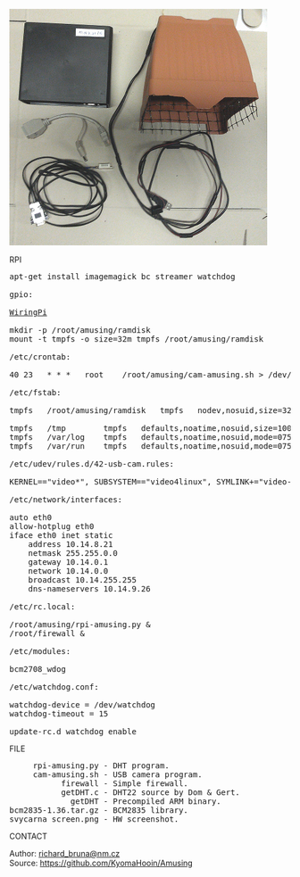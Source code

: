 ![RPi](https://github.com/KyomaHooin/Amusing/raw/master/raspberry/svycarna/svycarna_screen.png "screenshot")

RPI

<pre>
apt-get install imagemagick bc streamer watchdog

gpio:

<a href="http://wiringpi.com">WiringPi</a>

mkdir -p /root/amusing/ramdisk
mount -t tmpfs -o size=32m tmpfs /root/amusing/ramdisk

/etc/crontab:

40 23	* * *	root	/root/amusing/cam-amusing.sh > /dev/null 2>&1

/etc/fstab:

tmpfs	/root/amusing/ramdisk   tmpfs   nodev,nosuid,size=32M   0       0

tmpfs	/tmp		tmpfs	defaults,noatime,nosuid,size=100m	0	0
tmpfs	/var/log	tmpfs	defaults,noatime,nosuid,mode=0755,size=100m	0	0
tmpfs	/var/run	tmpfs	defaults,noatime,nosuid,mode=0755,size=2m	0	0

/etc/udev/rules.d/42-usb-cam.rules:

KERNEL=="video*", SUBSYSTEM=="video4linux", SYMLINK+="video-cam0"

/etc/network/interfaces:

auto eth0
allow-hotplug eth0
iface eth0 inet static
    address 10.14.8.21
    netmask 255.255.0.0
    gateway 10.14.0.1
    network 10.14.0.0
    broadcast 10.14.255.255
    dns-nameservers 10.14.9.26

/etc/rc.local:

/root/amusing/rpi-amusing.py &
/root/firewall &

/etc/modules:

bcm2708_wdog

/etc/watchdog.conf:

watchdog-device = /dev/watchdog
watchdog-timeout = 15

update-rc.d watchdog enable
</pre>

FILE

<pre>
     rpi-amusing.py - DHT program.
     cam-amusing.sh - USB camera program.
           firewall - Simple firewall.
           getDHT.c - DHT22 source by Dom & Gert.
             getDHT - Precompiled ARM binary.
bcm2835-1.36.tar.gz - BCM2835 library.
svycarna_screen.png - HW screenshot.
</pre>

CONTACT

Author: richard_bruna@nm.cz<br>
Source: https://github.com/KyomaHooin/Amusing

